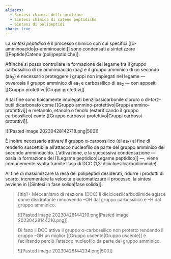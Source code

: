 ```yaml
---
aliases:
  - Sintesi chimica delle proteine
  - Sintesi chimica di catene peptidiche
  - Sintesi di polipeptidi
share: true
---
```

La *sintesi peptidica* è il processo chimico con cui specifici [[α-amminoacido|α-amminoacidi]] sono condensati a sintetizzare [[Peptide|Catene (poli)peptidiche]].

Affinché si possa controllare la formazione del legame fra il gruppo carbossilico di un amminoacido (aa<sub>1</sub>) e il gruppo amminico di un secondo (aa<sub>2</sub>) è necessario proteggere i gruppi non impiegati nel legame — ovverosia il gruppo amminico di aa<sub>1</sub> e carbossilico di aa<sub>2</sub> — con appositi [[Gruppo protettivo|Gruppi protettivi]].

A tal fine sono tipicamente impiegati benzilossicarbonile cloruro o di-_terz_-butil dicarbonato come [[Gruppo ammino-protettivo|Gruppi ammino-protettivi]] e metanolo, etanolo o fenolo (esterificando il gruppo carbossilico) come [[Gruppo carbossi-protettivo|Gruppi carbossi-protettivi]].

![[Pasted image 20230428142718.png|500]]

È inoltre necessario attivare il gruppo α-carbossilico (di aa<sub>1</sub>) al fine di renderlo suscettibile all’attacco nucleofilo da parte del gruppo amminico del secondo amminoacido.
L’attivazione, e la successiva condensazione — ossia la formazione del [[Legame peptidico|Legame peptidico]] —, viene comunemente svolta tramite l’uso di DCC (1,3-dicicloesilcarbodiimmide).

Al fine di massimizzare la resa dei polipeptidi desiderati, ridurre i prodotti di scarto, incrementare la velocità e automatizzare il processo, la sintesi avviene in [[Sintesi in fase solida|fase solida]].

> [!tip]+ Meccanismo di reazione (DCC)
> Il dicicloesilcarbodiimide agisce come disidratante rimuovendo –OH dal gruppo carbossilico e –H dal gruppo amminico.
> 
> ![[Pasted image 20230428144210.png|Pasted image 20230428144210.png]]
> 
> Di fatto il DCC attiva il gruppo α-carbossilico non protetto rendendo il gruppo –OH un miglior [[Gruppo uscente|Gruppo uscente]] e facilitando perciò l’attacco nucleofilo da parte del gruppo amminico.
> 
> ![[Pasted image 20230428144234.png|500]]